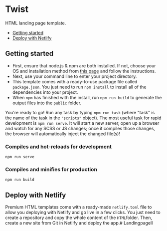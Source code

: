 # Twist

HTML landing page template.

* [Getting started](#getting-started)
* [Deploy with Netlify](#deploy-with-netlify)

## Getting started
* First, ensure that node.js & npm are both installed. If not, choose your OS and installation method from [this page](https://nodejs.org/en/download/package-manager/) and follow the instructions.
* Next, use your command line to enter your project directory.
* This template comes with a ready-to-use package file called `package.json`. You just need to run `npm install` to install all of the dependencies into your project.
* When `npm` has finished with the install, run `npm run build` to generate the output files into the `public` folder.

You're ready to go! Run any task by typing `npm run task` (where "task" is the name of the task in the `"scripts"` object). The most useful task for rapid development is `npm run serve`. It will start a new server, open up a browser and watch for any SCSS or JS changes; once it compiles those changes, the browser will automatically inject the changed file(s)!

### Compiles and hot-reloads for development
```
npm run serve
```

### Compiles and minifies for production
```
npm run build
```

## Deploy with Netlify
Premium HTML templates come with a ready-made `netlify.toml` file to allow you deploying with Netlify and go live in a few clicks. You just need to create a repository and copy the whole content of the `HTML`folder. Then, create a new site from Git in Netlify and deploy the app.# Landingpagell
